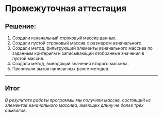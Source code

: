 # Промежуточная аттестация

## Решение:
1. Создали изначальный строковый массив данных.
1. Создали пустой строковый массив с размером изначального.
1. Создали метод, фильтрующий элементы изначального массива по заданным критериям и записывающий отобранные значения в пустой массив.
1. Создали метод, выводящий значения второго массива.
1. Прописали вызов написанных ранее методов.
---
## Итог
*В результате работы программы мы получили массив, состоящий из элементов изначального массива, имеющих длину не более трёх символов.*